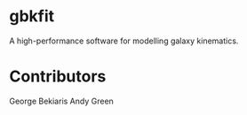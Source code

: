 # gbkfit
A high-performance software for modelling galaxy kinematics.

# Contributors

George Bekiaris
Andy Green

